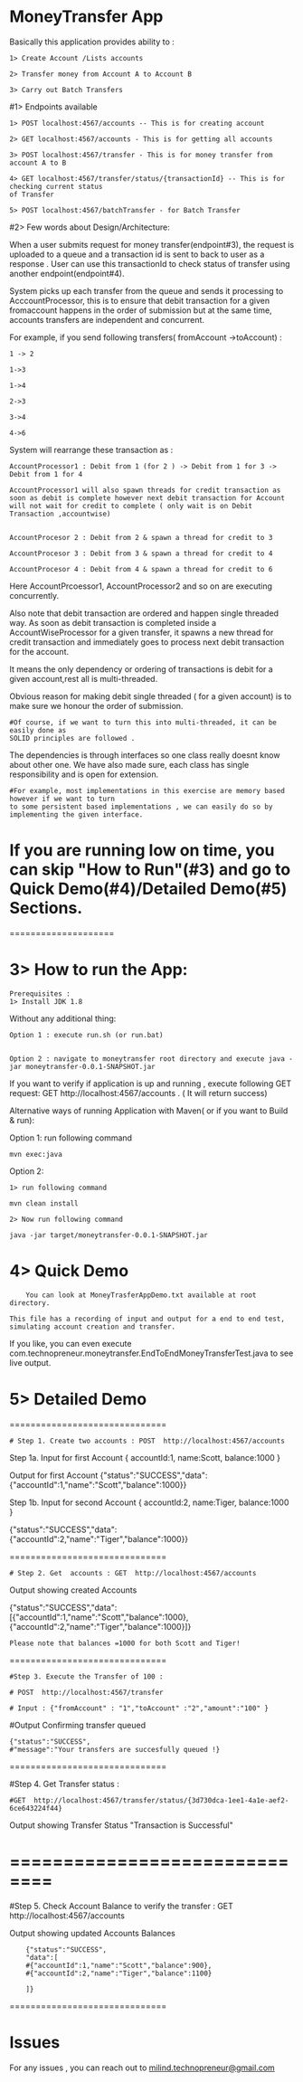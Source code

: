 #  MoneyTransfer App


Basically this application provides ability to :

    1> Create Account /Lists accounts

    2> Transfer money from Account A to Account B

    3> Carry out Batch Transfers 


  #1> Endpoints available
  
	1> POST localhost:4567/accounts -- This is for creating account

	2> GET localhost:4567/accounts - This is for getting all accounts

	3> POST localhost:4567/transfer - This is for money transfer from account A to B

	4> GET localhost:4567/transfer/status/{transactionId} -- This is for checking current status 
	of Transfer

	5> POST localhost:4567/batchTransfer - for Batch Transfer


#2> Few words about Design/Architecture:

When a user submits request for money transfer(endpoint#3), the request is uploaded to a queue and a transaction id is sent to back to user as a response . User can use this transactionId to check status of transfer using another endpoint(endpoint#4).

System picks up each transfer from the queue and sends it processing to AcccountProcessor, this is to ensure that debit transaction for a given fromaccount happens in the order of submission but at the same time, accounts transfers are independent and concurrent.

For example, if you send following transfers( fromAccount ->toAccount) :

	1 -> 2

	1->3

	1->4

	2->3

	3->4

	4->6


System will rearrange these transaction as :

	AccountProcessor1 : Debit from 1 (for 2 ) -> Debit from 1 for 3 -> Debit from 1 for 4 

	AccountProcessor1 will also spawn threads for credit transaction as soon as debit is complete however next debit transaction for Account will not wait for credit to complete ( only wait is on Debit Transaction ,accountwise)

					
	AccountProcesor 2 : Debit from 2 & spawn a thread for credit to 3

	AccountProcesor 3 : Debit from 3 & spawn a thread for credit to 4

	AccountProcesor 4 : Debit from 4 & spawn a thread for credit to 6


Here AccountPrcoessor1, AccountProcessor2 and so on are executing concurrently.

Also note that debit transaction are ordered and happen single threaded way. 
As soon as debit transaction is completed inside a AccountWiseProcessor for a given transfer, it spawns a new thread for credit transaction and immediately goes to process next debit transaction for the account.


It means the only dependency or ordering of transactions is debit for a given account,rest all is multi-threaded.

Obvious reason for making debit single threaded ( for a given account) is to make sure we honour the order of submission.

	#Of course, if we want to turn this into multi-threaded, it can be easily done as 
	SOLID principles are followed .

The dependencies is through interfaces so one class really doesnt know about other one. We have also made sure, each class has single responsibility and is open for extension. 

	#For example, most implementations in this exercise are memory based however if we want to turn
	to some persistent based implementations , we can easily do so by implementing the given interface.

# If you are running low on time, you can skip "How to Run"(#3) and go to Quick Demo(#4)/Detailed Demo(#5) Sections.

====================
# 3> How to run the App:


	Prerequisites : 
	1> Install JDK 1.8 

 Without any additional thing:
 
	Option 1 : execute run.sh (or run.bat) 


	Option 2 : navigate to moneytransfer root directory and execute java -jar moneytransfer-0.0.1-SNAPSHOT.jar

If you want to verify if application is up and running , execute following GET request:
GET http://localhost:4567/accounts . ( It will return success)

Alternative ways of running Application with Maven( or if you want to Build & run):


Option 1: 
	run following command 

	mvn exec:java

Option 2: 

	1> run following command 

	mvn clean install

	2> Now run following command

	java -jar target/moneytransfer-0.0.1-SNAPSHOT.jar


# 4> Quick Demo 
        You can look at MoneyTrasferAppDemo.txt available at root directory.

	This file has a recording of input and output for a end to end test, simulating account creation and transfer.


If you like, you can even execute com.technopreneur.moneytransfer.EndToEndMoneyTransferTest.java to see live output.


# 5> Detailed Demo 
==============================

	# Step 1. Create two accounts : POST  http://localhost:4567/accounts
Step 1a. Input for first Account
{
 accountId:1,
 name:Scott,
 balance:1000
}

Output for first Account
{"status":"SUCCESS","data":{"accountId":1,"name":"Scott","balance":1000}}

Step 1b. Input for second Account
{
 accountId:2,
 name:Tiger,
 balance:1000
}


{"status":"SUCCESS","data":{"accountId":2,"name":"Tiger","balance":1000}}

==============================

	# Step 2. Get  accounts : GET  http://localhost:4567/accounts
Output showing created Accounts


{"status":"SUCCESS","data":[{"accountId":1,"name":"Scott","balance":1000},{"accountId":2,"name":"Tiger","balance":1000}]}

	Please note that balances =1000 for both Scott and Tiger!

==============================

	#Step 3. Execute the Transfer of 100 : 

	# POST  http://localhost:4567/transfer 

	# Input : {"fromAccount" : "1","toAccount" :"2","amount":"100" }


#Output 
Confirming transfer queued

	{"status":"SUCCESS",
	#"message":"Your transfers are succesfully queued !} 

==============================


#Step 4. Get  Transfer status : 

	#GET  http://localhost:4567/transfer/status/{3d730dca-1ee1-4a1e-aef2-6ce643224f44}

Output showing Transfer Status
	 "Transaction is Successful"

==============================
==============================

#Step 5. Check Account Balance to verify the transfer : GET  http://localhost:4567/accounts

Output showing updated Accounts Balances

		{"status":"SUCCESS",
		"data":[
		#{"accountId":1,"name":"Scott","balance":900},
		#{"accountId":2,"name":"Tiger","balance":1100}

		]}

==============================


# Issues
For any issues , you can reach out to milind.technopreneur@gmail.com
